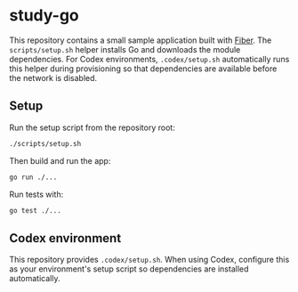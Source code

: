 # study-go

This repository contains a small sample application built with [Fiber](https://github.com/gofiber/fiber). The `scripts/setup.sh` helper installs Go and downloads the module dependencies. For Codex environments, `.codex/setup.sh` automatically runs this helper during provisioning so that dependencies are available before the network is disabled.

## Setup

Run the setup script from the repository root:

```bash
./scripts/setup.sh
```

Then build and run the app:

```bash
go run ./...
```

Run tests with:

```bash
go test ./...
```

## Codex environment

This repository provides `.codex/setup.sh`. When using Codex, configure this as
your environment's setup script so dependencies are installed automatically.
